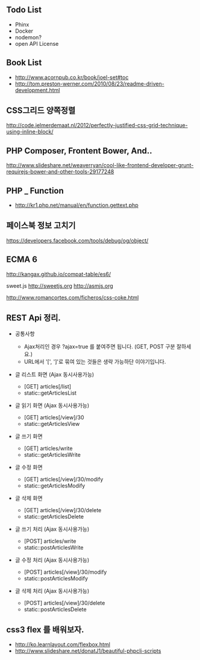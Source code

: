 ## Todo List

- Phinx
- Docker
- nodemon?
- open API License

## Book List

- http://www.acornpub.co.kr/book/joel-set#toc
- http://tom.preston-werner.com/2010/08/23/readme-driven-development.html


## CSS그리드 양쪽정렬

http://code.jelmerdemaat.nl/2012/perfectly-justified-css-grid-technique-using-inline-block/


## PHP Composer, Frontent Bower, And..

http://www.slideshare.net/weaverryan/cool-like-frontend-developer-grunt-requirejs-bower-and-other-tools-29177248


## PHP _ Function

- http://kr1.php.net/manual/en/function.gettext.php


## 페이스북 정보 고치기

https://developers.facebook.com/tools/debug/og/object/

## ECMA 6

http://kangax.github.io/compat-table/es6/

sweet.js
http://sweetjs.org
http://asmjs.org

http://www.romancortes.com/ficheros/css-coke.html

## REST Api 정리.

- 공통사항
    - Ajax처리인 경우 ?ajax=true 를 붙여주면 됩니다. (GET, POST 구분 잘하세요.)
    - URL에서 '[', ']'로 묶여 있는 것들은 생략 가능하단 이야기입니다.

- 글 리스트 화면 (Ajax 동시사용가능)
    - [GET] articles[/list]
    - static::getArticlesList

- 글 읽기 화면 (Ajax 동시사용가능)
    - [GET] articles[/view]/30
    - static::getArticlesView

- 글 쓰기 화면
    - [GET] articles/write
    - static::getArticlesWrite

- 글 수정 화면
    - [GET] articles[/view]/30/modify
    - static::getArticlesModify

- 글 삭제 화면
    - [GET] articles[/view]/30/delete
    - static::getArticlesDelete

- 글 쓰기 처리 (Ajax 동시사용가능)
    - [POST] articles/write
    - static::postArticlesWrite

- 글 수정 처리 (Ajax 동시사용가능)
    - [POST] articles[/view]/30/modify
    - static::postArticlesModify

- 글 삭제 처리 (Ajax 동시사용가능)
    - [POST] articles[/view]/30/delete
    - static::postArticlesDelete


## css3 flex 를 배워보자.

- http://ko.learnlayout.com/flexbox.html
- http://www.slideshare.net/donatJ1/beautiful-phpcli-scripts
